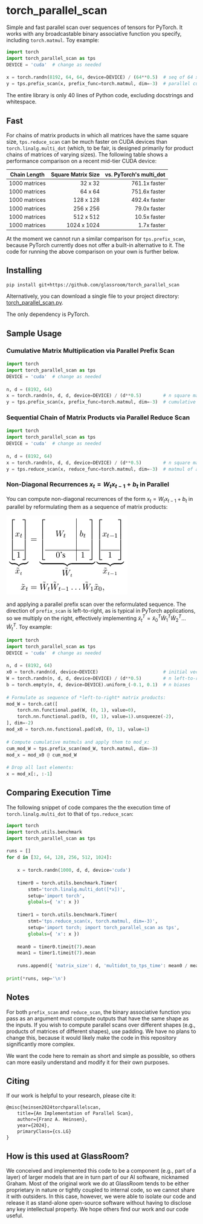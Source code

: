# torch_parallel_scan

Simple and fast parallel scan over sequences of tensors for PyTorch. It works with any broadcastable binary associative function you specify, including `torch.matmul`. Toy example:

```python
import torch
import torch_parallel_scan as tps
DEVICE = 'cuda'  # change as needed

x = torch.randn(8192, 64, 64, device=DEVICE) / (64**0.5)  # seq of 64 x 64 matrices
y = tps.prefix_scan(x, prefix_func=torch.matmul, dim=-3)  # parallel cumul matmuls
```

The entire library is only 40 lines of Python code, excluding docstrings and whitespace.

## Fast

For chains of matrix products in which all matrices have the same square size, `tps.reduce_scan` can be much faster on CUDA devices than `torch.linalg.multi_dot` (which, to be fair, is designed primarily for product chains of matrices of varying sizes). The following table shows a performance comparison on a recent mid-tier CUDA device:

| Chain Length   | Square Matrix Size | vs. PyTorch's multi_dot |
|----------------|-------------------:|------------------------:|
| 1000 matrices  |          32 x   32 |           761.1x faster |
| 1000 matrices  |          64 x   64 |           751.6x faster |
| 1000 matrices  |         128 x  128 |           492.4x faster |
| 1000 matrices  |         256 x  256 |            79.0x faster |
| 1000 matrices  |         512 x  512 |            10.5x faster |
| 1000 matrices  |        1024 x 1024 |             1.7x faster |

At the moment we cannot run a similar comparison for `tps.prefix_scan`, because PyTorch currently does not offer a built-in alternative to it. The code for running the above comparison on your own is further below.


## Installing

```
pip install git+https://github.com/glassroom/torch_parallel_scan
```

Alternatively, you can download a single file to your project directory: [torch_parallel_scan.py](torch_parallel_scan/torch_parallel_scan.py).

The only dependency is PyTorch.


## Sample Usage


### Cumulative Matrix Multiplication via Parallel Prefix Scan

```python
import torch
import torch_parallel_scan as tps
DEVICE = 'cuda'  # change as needed

n, d = (8192, 64)
x = torch.randn(n, d, d, device=DEVICE) / (d**0.5)        # n square matrices
y = tps.prefix_scan(x, prefix_func=torch.matmul, dim=-3)  # cumulative matmuls
```

### Sequential Chain of Matrix Products via Parallel Reduce Scan

```python
import torch
import torch_parallel_scan as tps
DEVICE = 'cuda'  # change as needed

n, d = (8192, 64)
x = torch.randn(n, d, d, device=DEVICE) / (d**0.5)        # n square matrices
y = tps.reduce_scan(x, reduce_func=torch.matmul, dim=-3)  # matmul of all matrices
```

### Non-Diagonal Recurrences $x_t = W_t x_{t-1} + b_t$ in Parallel

You can compute non-diagonal recurrences of the form $x_t = W_t x_{t-1} + b_t$ in parallel by reformulating them as a sequence of matrix products:

![Non-Diagonal Recurrences](assets/non_diagonal_recurrences.png)

and applying a parallel prefix scan over the reformulated sequence. The direction of `prefix_scan` is left-to-right, as is typical in PyTorch applications, so we multiply on the right, effectively implementing $\tilde{x}^T_t = \tilde{x}^T_0 \tilde{W}^T_1 \tilde{W}^T_2 \dots \tilde{W}^T_t$. Toy example:

```python
import torch
import torch_parallel_scan as tps
DEVICE = 'cuda'  # change as needed

n, d = (8192, 64)
x0 = torch.randn(d, device=DEVICE)                        # initial vector state
W = torch.randn(n, d, d, device=DEVICE) / (d**0.5)        # n left-to-right weights
b = torch.empty(n, d, device=DEVICE).uniform_(-0.1, 0.1)  # n biases

# Formulate as sequence of *left-to-right* matrix products:
mod_W = torch.cat([
    torch.nn.functional.pad(W, (0, 1), value=0),
    torch.nn.functional.pad(b, (0, 1), value=1).unsqueeze(-2),
], dim=-2)
mod_x0 = torch.nn.functional.pad(x0, (0, 1), value=1)

# Compute cumulative matmuls and apply them to mod_x:
cum_mod_W = tps.prefix_scan(mod_W, torch.matmul, dim=-3)
mod_x = mod_x0 @ cum_mod_W

# Drop all last elements:
x = mod_x[:, :-1]
```

## Comparing Execution Time

The following snippet of code compares the the execution time of `torch.linalg.multi_dot` to that of `tps.reduce_scan`:

```python
import torch
import torch.utils.benchmark
import torch_parallel_scan as tps

runs = []
for d in [32, 64, 128, 256, 512, 1024]:

    x = torch.randn(1000, d, d, device='cuda')

    timer0 = torch.utils.benchmark.Timer(
        stmt='torch.linalg.multi_dot([*x])',
        setup='import torch',
        globals={ 'x': x })

    timer1 = torch.utils.benchmark.Timer(
        stmt='tps.reduce_scan(x, torch.matmul, dim=-3)',
        setup='import torch; import torch_parallel_scan as tps',
        globals={ 'x': x })

    mean0 = timer0.timeit(7).mean
    mean1 = timer1.timeit(7).mean

    runs.append({ 'matrix_size': d, 'multidot_to_tps_time': mean0 / mean1 })

print(*runs, sep='\n')
```

## Notes

For both `prefix_scan` and `reduce_scan`, the binary associative function you pass as an argument must compute outputs that have the same shape as the inputs. If you wish to compute parallel scans over different shapes (e.g., products of matrices of different shapes), use padding. We have no plans to change this, because it would likely make the code in this repository significantly more complex.

We want the code here to remain as short and simple as possible, so others can more easily understand and modify it for their own purposes.


## Citing

If our work is helpful to your research, please cite it:

```
@misc{heinsen2024torchparallelscan,
    title={An Implementation of Parallel Scan},
    author={Franz A. Heinsen},
    year={2024},
    primaryClass={cs.LG}
}
```

## How is this used at GlassRoom?

We conceived and implemented this code to be a component (e.g., part of a layer) of larger models that are in turn part of our AI software, nicknamed Graham. Most of the original work we do at GlassRoom tends to be either proprietary in nature or tightly coupled to internal code, so we cannot share it with outsiders. In this case, however, we were able to isolate our code and release it as stand-alone open-source software without having to disclose any key intellectual property. We hope others find our work and our code useful.



